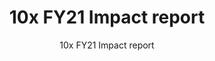 ---
title: 10x FY21 Impact report
subtitle: 10x FY21 Impact report
year: 21
reportUrl: '/reports/_fy21-impact-report'
template: '1'

report_key: 'fy21'

navHeader: Happy reading.

excerpt: In FY21, we cover how 10x investments complement high-level administration priorities, how our experiment with investment themes turned out, and what 10x can teach the government about using emerging technologies to enhance public service in new ways. We also showcase our premier artificial intelligence (AI) project, _Combating Bias in Artificial Intelligence and Machine Learning (AI/ML)_.

intro: In FY21, we’re covering how 10x projects complement high-level administration priorities, the roundup on our experiment with establishing investment themes, and of course more dark matter – what 10x can teach the government about using emerging technologies to enhance public service in new ways.

---